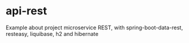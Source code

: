 # api-rest
Example about project microservice REST, with spring-boot-data-rest, resteasy, liquibase, h2 and hibernate
